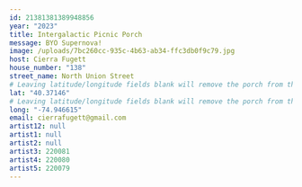 ```yaml
---
id: 21381381389948856
year: "2023"
title: Intergalactic Picnic Porch
message: BYO Supernova!
image: /uploads/7bc260cc-935c-4b63-ab34-ffc3db0f9c79.jpg
host: Cierra Fugett
house_number: "138"
street_name: North Union Street
# Leaving latitude/longitude fields blank will remove the porch from the Porchfest map.
lat: "40.37146"
# Leaving latitude/longitude fields blank will remove the porch from the Porchfest map.
long: "-74.946615"
email: cierrafugett@gmail.com
artist12: null
artist1: null
artist2: null
artist3: 220081
artist4: 220080
artist5: 220079
---
```

